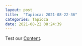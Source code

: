 ```yaml
---
layout: post
title:  "Tapioca: 2021-08-22-36"
categories: Tapioca
date: 2021-08-22 08:24:39
---
```

Test our [Content](https://github.com/HappyMaki/Tapioca-Releases/releases/download/2021-08-22-36/Tapioca_2021-08-22-36.zip).

